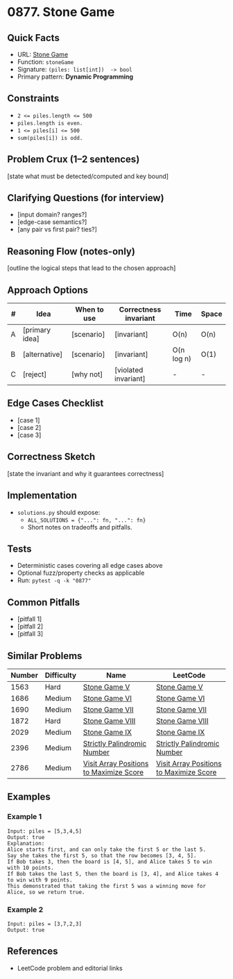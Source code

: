 # 0877. Stone Game

## Quick Facts

- URL: [Stone Game](https://leetcode.com/problems/stone-game/)
- Function: `stoneGame`
- Signature: `(piles: list[int])  -> bool`
- Primary pattern: **Dynamic Programming**

## Constraints

- `2 <= piles.length <= 500`
- `piles.length is even.`
- `1 <= piles[i] <= 500`
- `sum(piles[i]) is odd.`

## Problem Crux (1–2 sentences)

[state what must be detected/computed and key bound]

## Clarifying Questions (for interview)

- [input domain? ranges?]
- [edge-case semantics?]
- [any pair vs first pair? ties?]

## Reasoning Flow (notes-only)

[outline the logical steps that lead to the chosen approach]

## Approach Options

| # | Idea | When to use | Correctness invariant | Time | Space |
|---|------|-------------|-----------------------|------|-------|
| A | [primary idea] | [scenario] | [invariant] | O(n) | O(n) |
| B | [alternative] | [scenario] | [invariant] | O(n log n) | O(1) |
| C | [reject] | [why not] | [violated invariant] | - | - |

## Edge Cases Checklist

- [case 1]
- [case 2]
- [case 3]

## Correctness Sketch

[state the invariant and why it guarantees correctness]

## Implementation

- `solutions.py` should expose:
  - `ALL_SOLUTIONS = {"...": fn, "...": fn}`
  - Short notes on tradeoffs and pitfalls.

## Tests

- Deterministic cases covering all edge cases above
- Optional fuzz/property checks as applicable
- Run: `pytest -q -k "0877"`

## Common Pitfalls

- [pitfall 1]
- [pitfall 2]
- [pitfall 3]

## Similar Problems

| Number | Difficulty | Name | LeetCode |
|---|---|---|---|
| 1563 | Hard | [Stone Game V](../1563-stone-game-v/readme.md) | [Stone Game V](https://leetcode.com/problems/stone-game-v/) |
| 1686 | Medium | [Stone Game VI](../1686-stone-game-vi/readme.md) | [Stone Game VI](https://leetcode.com/problems/stone-game-vi/) |
| 1690 | Medium | [Stone Game VII](../1690-stone-game-vii/readme.md) | [Stone Game VII](https://leetcode.com/problems/stone-game-vii/) |
| 1872 | Hard | [Stone Game VIII](../1872-stone-game-viii/readme.md) | [Stone Game VIII](https://leetcode.com/problems/stone-game-viii/) |
| 2029 | Medium | [Stone Game IX](../2029-stone-game-ix/readme.md) | [Stone Game IX](https://leetcode.com/problems/stone-game-ix/) |
| 2396 | Medium | [Strictly Palindromic Number](../2396-strictly-palindromic-number/readme.md) | [Strictly Palindromic Number](https://leetcode.com/problems/strictly-palindromic-number/) |
| 2786 | Medium | [Visit Array Positions to Maximize Score](../2786-visit-array-positions-to-maximize-score/readme.md) | [Visit Array Positions to Maximize Score](https://leetcode.com/problems/visit-array-positions-to-maximize-score/) |

## Examples

### Example 1

```text
Input: piles = [5,3,4,5]
Output: true
Explanation:
Alice starts first, and can only take the first 5 or the last 5.
Say she takes the first 5, so that the row becomes [3, 4, 5].
If Bob takes 3, then the board is [4, 5], and Alice takes 5 to win with 10 points.
If Bob takes the last 5, then the board is [3, 4], and Alice takes 4 to win with 9 points.
This demonstrated that taking the first 5 was a winning move for Alice, so we return true.
```

### Example 2

```text
Input: piles = [3,7,2,3]
Output: true
```

## References

- LeetCode problem and editorial links
